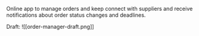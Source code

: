 Online app to manage orders and keep connect with suppliers and receive notifications about order status changes and deadlines.


Draft:
![[order-manager-draft.png]]

